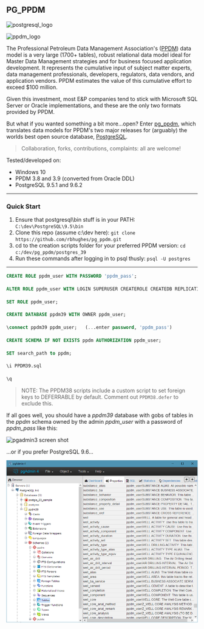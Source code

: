 PG_PPDM
---------

![postgresql_logo](/postgresql_logo.png?raw=true "postgresql_logo")

![ppdm_logo](/ppdm_logo.png?raw=true "ppdm_logo")



The Professional Petroleum Data Management Association's ([PPDM]) data model is a very large (1700+ tables), robust relational data model ideal for Master Data Management strategies and for business focused application development.  It represents the cumulative input of subject matter experts, data management professionals, developers, regulators, data vendors, and application vendors. PPDM estimates the value of this cumulative effort to exceed $100 million.

Given this investment, most E&P companies tend to stick with Microsoft SQL Server or Oracle implementations, and these are the only two formats provided by PPDM.

But what if you wanted something a bit more...open? Enter [pg_ppdm], which translates data models for PPDM's two major releases for (arguably) the worlds best open source database, [PostgreSQL].

> Collaboration, forks, contributions, complaints: all are welcome!

Tested/developed on:

* Windows 10
* PPDM 3.8 and 3.9 (converted from Oracle DDL)
* PostgreSQL 9.5.1 and 9.6.2

---
### Quick Start

1. Ensure that postgresql\bin stuff is in your PATH:
`C:\dev\PostgreSQL\9.5\bin`
2. Clone this repo (assume c:\dev here):
`git clone https://github.com/rbhughes/pg_ppdm.git`
3. cd to the creation scripts folder for your preferred PPDM version:
`cd c:/dev/pg_ppdm/postgres_39`
4. Run these commands after logging in to psql thusly:
`psql -U postgres`

---
```sql
CREATE ROLE ppdm_user WITH PASSWORD 'ppdm_pass';

ALTER ROLE ppdm_user WITH LOGIN SUPERUSER CREATEROLE CREATEDB REPLICATION;

SET ROLE ppdm_user;

CREATE DATABASE ppdm39 WITH OWNER ppdm_user;

\connect ppdm39 ppdm_user;   (...enter password, 'ppdm_pass')

CREATE SCHEMA IF NOT EXISTS ppdm AUTHORIZATION ppdm_user;

SET search_path to ppdm;

\i PPDM39.sql

\q

```

> NOTE: The PPDM38 scripts include a custom script to set foreign keys to DEFERRABLE by default. Comment out `PPDM38.defer` to exclude this.

If all goes well, you should have a *ppdm39* database with gobs of tables in the *ppdm* schema owned by the admin *ppdm_user* with a password of *ppdm_pass* like this:

![pgadmin3 screen shot](/pgadmin3.png?raw=true "pgadmin3_view")

...or if you prefer PostgreSQL 9.6...

![pgadmin4 screen shot](/pgadmin4.png?raw=true "pgadmin4_view")


[ppdm]:http://ppdm.org/
[pg_ppdm]:https://github.com/rbhughes/pg_ppdm
[PostgreSQL]:http://www.postgresql.org/
